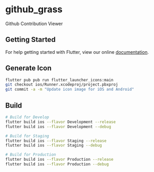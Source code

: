 # github_grass

Github Contribution Viewer

## Getting Started

For help getting started with Flutter, view our online
[documentation](https://flutter.io/).

## Generate Icon

```bash
flutter pub pub run flutter_launcher_icons:main
git checkout ios/Runner.xcodeproj/project.pbxproj
git commit -a -m "Update icon image for iOS and Android"
```

## Build

```bash
# Build for Develop
flutter build ios --flavor Development --release
flutter build ios --flavor Development --debug

# Build for Staging
flutter build ios --flavor Staging --release
flutter build ios --flavor Staging --debug

# Build for Production
flutter build ios --flavor Production --release
flutter build ios --flavor Production --debug
```